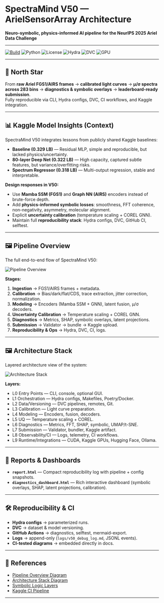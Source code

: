 # SpectraMind V50 — ArielSensorArray Architecture

**Neuro-symbolic, physics-informed AI pipeline for the NeurIPS 2025 Ariel Data Challenge**

---

[![Build](https://img.shields.io/badge/CI-GitHub_Actions-blue.svg)](../.github/workflows/ci.yml)
![Python](https://img.shields.io/badge/python-3.10%2B-3776AB)
![License](https://img.shields.io/badge/license-MIT-green)
![Hydra](https://img.shields.io/badge/config-Hydra_1.3-blueviolet)
![DVC](https://img.shields.io/badge/data-DVC_3.x-945DD6)
![GPU](https://img.shields.io/badge/CUDA-12.x-orange)

---

## 🚀 North Star

From **raw Ariel FGS1/AIRS frames** → **calibrated light curves** → **μ/σ spectra across 283 bins** → **diagnostics & symbolic overlays** → **leaderboard-ready submission**.  
Fully reproducible via CLI, Hydra configs, DVC, CI workflows, and Kaggle integration.

---

## 📊 Kaggle Model Insights (Context)

SpectraMind V50 integrates lessons from publicly shared Kaggle baselines:

- **Baseline (0.329 LB)** — Residual MLP, simple and reproducible, but lacked physics/uncertainty.  
- **80-layer Deep Net (0.322 LB)** — High capacity, captured subtle features, but variance/overfitting risks.  
- **Spectrum Regressor (0.318 LB)** — Multi-output regression, stable and interpretable.  

**Design responses in V50:**  
- Use **Mamba SSM (FGS1)** and **Graph NN (AIRS)** encoders instead of brute-force depth.  
- Add **physics-informed symbolic losses**: smoothness, FFT coherence, non-negativity, asymmetry, molecular alignment.  
- Explicit **uncertainty calibration** (temperature scaling + COREL GNN).  
- Maintain full **reproducibility stack**: Hydra configs, DVC, GitHub CI, selftest.  

---

## 🖼 Pipeline Overview

The full end-to-end flow of SpectraMind V50:  

![Pipeline Overview](diagrams/pipeline_overview.svg)

**Stages:**  
1. **Ingestion** → FGS1/AIRS frames + metadata.  
2. **Calibration** → Bias/dark/flat/CDS, trace extraction, jitter correction, normalization.  
3. **Modeling** → Encoders (Mamba SSM + GNN), latent fusion, μ/σ decoders.  
4. **Uncertainty Calibration** → Temperature scaling + COREL GNN.  
5. **Diagnostics** → Metrics, SHAP, symbolic overlays, latent projections.  
6. **Submission** → Validator → bundle → Kaggle upload.  
7. **Reproducibility & Ops** → Hydra, DVC, CI, logs.  

---

## 🖼 Architecture Stack

Layered architecture view of the system:  

![Architecture Stack](diagrams/architecture_stack.svg)

**Layers:**  
- L0 Entry Points — CLI, console, optional GUI.  
- L1 Orchestration — Hydra configs, Makefiles, Poetry/Docker.  
- L2 Data/Versioning — DVC pipelines, remotes, Git.  
- L3 Calibration — Light curve preparation.  
- L4 Modeling — Encoders, fusion, decoders.  
- L5 UQ — Temperature scaling + COREL.  
- L6 Diagnostics — Metrics, FFT, SHAP, symbolic, UMAP/t-SNE.  
- L7 Submission — Validator, bundler, Kaggle artifact.  
- L8 Observability/CI — Logs, telemetry, CI workflows.  
- L9 Runtime/Integrations — CUDA, Kaggle GPUs, Hugging Face, Ollama.  

---

## 📑 Reports & Dashboards

- **`report.html`** — Compact reproducibility log with pipeline + config snapshots.  
- **`diagnostics_dashboard.html`** — Rich interactive dashboard (symbolic overlays, SHAP, latent projections, calibration).  

---

## 🛠 Reproducibility & CI

- **Hydra configs** → parameterized runs.  
- **DVC** → dataset & model versioning.  
- **GitHub Actions** → diagnostics, selftest, mermaid-export.  
- **Logs** → append-only (`logs/v50_debug_log.md`, JSONL events).  
- **CI-tested diagrams** → embedded directly in docs.  

---

## 🔗 References

- [Pipeline Overview Diagram](diagrams/pipeline_overview.svg)  
- [Architecture Stack Diagram](diagrams/architecture_stack.svg)  
- [Symbolic Logic Layers](diagrams/symbolic_logic_layers.svg)  
- [Kaggle CI Pipeline](diagrams/kaggle_ci_pipeline.svg)  

---